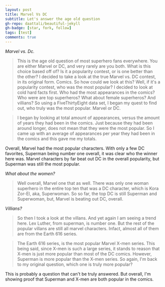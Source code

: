 ```yaml
---
layout: post
title: Marvel Vs DC
subtitle: Let's answer the age old question
gh-repo: daattali/beautiful-jekyll
gh-badge: [star, fork, follow]
tags: [test]
comments: true
---
```

*Marvel vs. Dc.* 
>This is the age old question of most superhero fans everywhere. You are either Marvel or DC, and very rarely are you both. What is this choice based off of? Is it a popularity contest, or is one better than the other? I decided to take a look at the true Marvel vs. DC contest, in its original form. Comics. So how could we look at this? Well, if it's a popularity contest, who was the most popular? I decided to look at cold hard facts first. Who had the most appearances in the comics? Who were are top superheros? What about female superheros? And villians? So using a FiveThirtyEight data set, I began my quest to find out, who truly was the most popular. Marvel or DC.








>I began by looking at total amount of appearances, versus the amount of years they had been in the comics. Just because they had been around longer, does not mean that they were the most popular. So I came up with an average of appearances per year they had been in the comics and this gave me my totals. 



Overall, Marvel had the most popular characters. With only a few DC favorites, Superman being number one overall, it was clear who the winner here was. Marvel characters by far beat out DC in the overall popularity, but Superman was still the most popular. 

*What about the women?* 
>Well overall, Marvel one that as well. There was only one woman superhero in the entire top ten that was a DC character, which is Kora Zor-El, aka, Superwoman. So so far, the top DC is still Superman and Superwoman, but, Marvel is beating out DC, overall. 

*Villians?*
>So then I took a look at the villans. And yet again I am seeing a trend here. Lex Luther, from superman, is number one. But the rest of the popular villans are still all marvel characters. Infact, almost all of them are from the Earth 616 series. 

>The Earth 616 series, is the most popular Marvel X-men series. This being said, since X-men is such a large series, it stands to reason that X-men is just more popular than most of the DC comics. However, Superman is more popular than the X-men series. So again, I'm back to my original question, which one is truly more popular?

This is probably a question that can't be truly answered. But overall, I'm showing proof that Superman and X-men are both popular in the comics.


